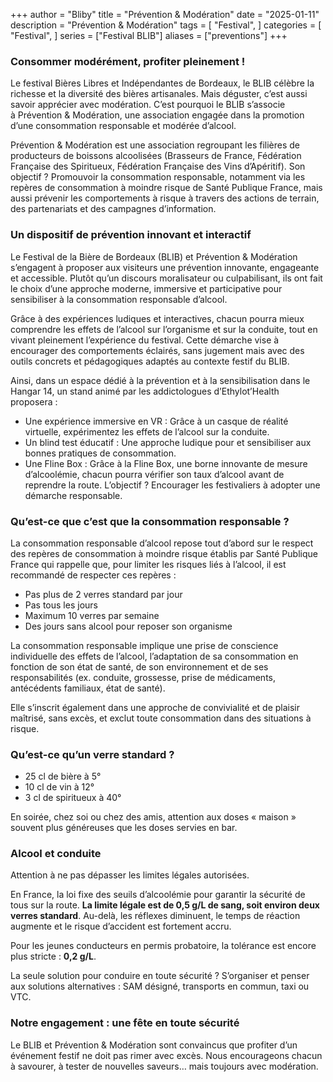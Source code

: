 +++
author = "Bliby"
title = "Prévention & Modération"
date = "2025-01-11"
description = "Prévention & Modération"
tags = [
    "Festival",
]
categories = [
    "Festival",
]
series = ["Festival BLIB"]
aliases = ["preventions"]
+++

### Consommer modérément, profiter pleinement !

Le festival Bières Libres et Indépendantes de Bordeaux, le BLIB célèbre la richesse et la diversité des bières artisanales.
Mais déguster, c’est aussi savoir apprécier avec modération.
C’est pourquoi le BLIB s’associe à Prévention & Modération, une association engagée dans la promotion d’une consommation responsable et modérée d’alcool.

Prévention & Modération est une association regroupant les filières de producteurs de boissons alcoolisées (Brasseurs de France, Fédération Française des Spiritueux, Fédération Française des Vins d’Apéritif).
Son objectif ? Promouvoir la consommation responsable, notamment via les repères de consommation à moindre risque de Santé Publique France, mais aussi prévenir les comportements à risque à travers des actions de terrain, des partenariats et des campagnes d’information.

### Un dispositif de prévention innovant et interactif

Le Festival de la Bière de Bordeaux (BLIB) et Prévention & Modération s’engagent à proposer aux visiteurs une prévention innovante, engageante et accessible.
Plutôt qu’un discours moralisateur ou culpabilisant, ils ont fait le choix d’une approche moderne, immersive et participative pour sensibiliser à la consommation responsable d’alcool.

Grâce à des expériences ludiques et interactives, chacun pourra mieux comprendre les effets de l’alcool sur l’organisme et sur la conduite, tout en vivant pleinement l’expérience du festival. Cette démarche vise à encourager des comportements éclairés, sans jugement mais avec des outils concrets et pédagogiques adaptés au contexte festif du BLIB.

Ainsi, dans un espace dédié à la prévention et à la sensibilisation dans le Hangar 14, un stand animé par les addictologues d’Ethylot’Health proposera : 

* Une expérience immersive en VR : Grâce à un casque de réalité virtuelle, expérimentez les effets de l’alcool sur la conduite.
* Un blind test éducatif : Une approche ludique pour et sensibiliser aux bonnes pratiques de consommation.
* Une Fline Box : Grâce à la Fline Box, une borne innovante de mesure d’alcoolémie, chacun pourra vérifier son taux d’alcool avant de reprendre la route. L’objectif ? Encourager les festivaliers à adopter une démarche responsable.

### Qu’est-ce que c’est que la consommation responsable ?

La consommation responsable d’alcool repose tout d’abord sur le respect des repères de consommation à moindre risque établis par Santé Publique France qui rappelle que, pour limiter les risques liés à l’alcool, il est recommandé de respecter ces repères :

* Pas plus de 2 verres standard par jour
* Pas tous les jours
* Maximum 10 verres par semaine
* Des jours sans alcool pour reposer son organisme

La consommation responsable implique une prise de conscience individuelle des effets de l’alcool, l’adaptation de sa consommation en fonction de son état de santé, de son environnement et de ses responsabilités (ex. conduite, grossesse, prise de médicaments, antécédents familiaux, état de santé).

Elle s’inscrit également dans une approche de convivialité et de plaisir maîtrisé, sans excès, et exclut toute consommation dans des situations à risque.

### Qu’est-ce qu’un verre standard ?

* 25 cl de bière à 5°
* 10 cl de vin à 12°
* 3 cl de spiritueux à 40°

En soirée, chez soi ou chez des amis, attention aux doses « maison » souvent plus généreuses que les doses servies en bar.

### Alcool et conduite

Attention à ne pas dépasser les limites légales autorisées.

En France, la loi fixe des seuils d’alcoolémie pour garantir la sécurité de tous sur la route.
**La limite légale est de 0,5 g/L de sang, soit environ deux verres standard**.
Au-delà, les réflexes diminuent, le temps de réaction augmente et le risque d’accident est fortement accru.

Pour les jeunes conducteurs en permis probatoire, la tolérance est encore plus stricte : **0,2 g/L**.

La seule solution pour conduire en toute sécurité ? S’organiser et penser aux solutions alternatives : SAM désigné, transports en commun, taxi ou VTC.

### Notre engagement : une fête en toute sécurité

Le BLIB et Prévention & Modération sont convaincus que profiter d’un événement festif ne doit pas rimer avec excès.
Nous encourageons chacun à savourer, à tester de nouvelles saveurs… mais toujours avec modération.
